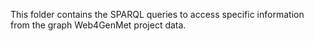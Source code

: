 This folder contains the SPARQL queries to access specific information from the graph Web4GenMet project data.
